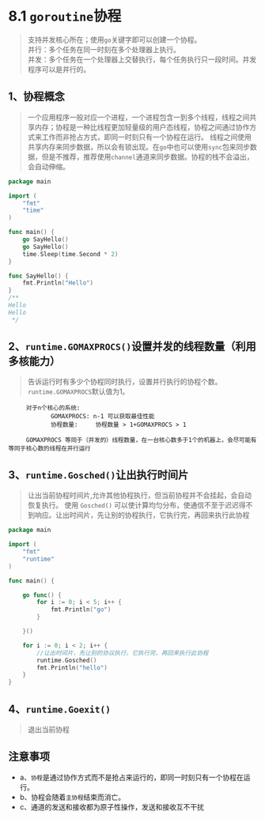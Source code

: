 # 8.1 `goroutine`协程
> 支持并发核心所在；使用`go`关键字即可以创建一个协程。<br>
并行：多个任务在同一时刻在多个处理器上执行。<br/>
并发：多个任务在一个处理器上交替执行，每个任务执行只一段时间。并发程序可以是并行的。

## 1、协程概念
> 一个应用程序一般对应一个进程，一个进程包含一到多个线程，线程之间共享内存；协程是一种比线程更加轻量级的用户态线程，协程之间通过协作方式来工作而非抢占方式，即同一时刻只有一个协程在运行。
线程之间使用共享内存来同步数据，所以会有锁出现。在`go`中也可以使用`sync`包来同步数据，但是不推荐，推荐使用`channel`通道来同步数据。协程的栈不会溢出，会自动伸缩。

```go
package main

import (
	"fmt"
	"time"
)

func main() {
	go SayHello()
	go SayHello()
	time.Sleep(time.Second * 2)
}

func SayHello() {
	fmt.Println("Hello")
}
/**
Hello
Hello
 */
```

## 2、`runtime.GOMAXPROCS()`设置并发的线程数量（利用多核能力）
> 告诉运行时有多少个协程同时执行，设置并行执行的协程个数。`runtime.GOMAXPROCS`默认值为1。
   
           
         对于n个核心的系统:
                GOMAXPROCS: n-1 可以获取最佳性能
                协程数量:     协程数量 > 1+GOMAXPROCS > 1
                
         GOMAXPROCS 等同于（并发的）线程数量，在一台核心数多于1个的机器上，会尽可能有等同于核心数的线程在并行运行
         

## 3、`runtime.Gosched()`让出执行时间片
>让出当前协程时间片,允许其他协程执行，但当前协程并不会挂起，会自动恢复执行。
使用 `Gosched()` 可以使计算均匀分布，使通信不至于迟迟得不到响应。让出时间片，先让别的协程执行，它执行完，再回来执行此协程
```go
package main

import (
	"fmt"
	"runtime"
)

func main() {

	go func() {
		for i := 0; i < 5; i++ {
			fmt.Println("go")
		}

	}()

	for i := 0; i < 2; i++ {
		//让出时间片，先让别的协议执行，它执行完，再回来执行此协程
		runtime.Gosched()
		fmt.Println("hello")
	}
}

```

## 4、`runtime.Goexit()`
> 退出当前协程
   
## 注意事项
- a、`协程`是通过协作方式而不是抢占来运行的，即同一时刻只有一个协程在运行。
- b、协程会随着`主协程`结束而消亡。
- c、通道的发送和接收都为原子性操作，发送和接收互不干扰


